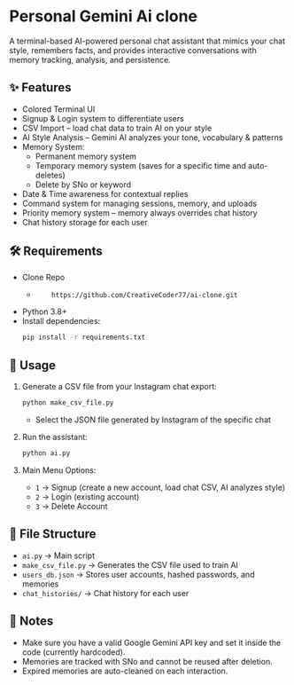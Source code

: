 # Personal Gemini Ai clone 

A terminal-based AI-powered personal chat assistant that mimics your chat style, remembers facts, and provides interactive conversations with memory tracking, analysis, and persistence.

## ✨ Features
- Colored Terminal UI  
- Signup & Login system to differentiate users  
- CSV Import – load chat data to train AI on your style  
- AI Style Analysis – Gemini AI analyzes your tone, vocabulary & patterns  
- Memory System:  
  - Permanent memory system  
  - Temporary memory system (saves for a specific time and auto-deletes)  
  - Delete by SNo or keyword  
- Date & Time awareness for contextual replies  
- Command system for managing sessions, memory, and uploads  
- Priority memory system – memory always overrides chat history  
- Chat history storage for each user  

## 🛠 Requirements
- Clone Repo 
   - ```bash 
         https://github.com/CreativeCoder77/ai-clone.git
      ```
- Python 3.8+  
- Install dependencies:  
  ```bash
  pip install -r requirements.txt
  ```

## 🚀 Usage
1. Generate a CSV file from your Instagram chat export:  
   ```bash
   python make_csv_file.py
   ```  
   - Select the JSON file generated by Instagram of the specific chat  

2. Run the assistant:  
   ```bash
   python ai.py
   ```

3. Main Menu Options:  
   - `1` → Signup (create a new account, load chat CSV, AI analyzes style)  
   - `2` → Login (existing account)  
   - `3` → Delete Account  

## 📂 File Structure
- `ai.py` → Main script  
- `make_csv_file.py` → Generates the CSV file used to train AI  
- `users_db.json` → Stores user accounts, hashed passwords, and memories  
- `chat_histories/` → Chat history for each user  

## 📝 Notes
- Make sure you have a valid Google Gemini API key and set it inside the code (currently hardcoded).  
- Memories are tracked with SNo and cannot be reused after deletion.  
- Expired memories are auto-cleaned on each interaction.  
